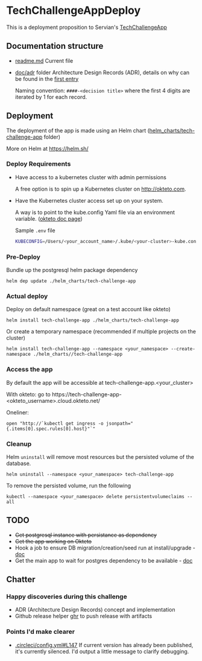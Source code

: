 # TechChallengeAppDeploy

This is a deployment proposition to Servian's [TechChallengeApp](https://github.com/servian/TechChallengeApp)

## Documentation structure

- [readme.md](readme.md)
  Current file

- [doc/adr](doc/adr) folder
  Architecture Design Records (ADR), details on why can be found in the [first entry](adr/0001-record-architecture-decisions.md)

  Naming convention: `####-<decision title>` where the first 4 digits are iterated by 1 for each record.


## Deployment

The deployment of the app is made using an Helm chart ([helm_charts/tech-challenge-app](helm_charts/tech-challenge-app) folder)

More on Helm at https://helm.sh/

### Deploy Requirements

- Have access to a kubernetes cluster with admin permissions

  A free option is to spin up a Kubernetes cluster on http://okteto.com.

- Have the Kubernetes cluster access set up on your system.

  A way is to point to the kube.config Yaml file via an environment variable. ([okteto doc page](https://okteto.com/docs/cloud/credentials/index.html#download-your-kubernetes-credentials-from-the-okteto-cloud-ui))

  Sample `.env` file

  ```bash
  KUBECONFIG=/Users/<your_account_name>/.kube/<your-cluster>-kube.config
  ```


### Pre-Deploy

Bundle up the postgresql helm package dependency

```
helm dep update ./helm_charts/tech-challenge-app
```


### Actual deploy

Deploy on default namespace (great on a test account like okteto)

```
helm install tech-challenge-app ./helm_charts/tech-challenge-app
```

Or create a temporary namespace (recommended if multiple projects on the cluster)

```
helm install tech-challenge-app --namespace <your_namespace> --create-namespace ./helm_charts//tech-challenge-app
```


### Access the app

By default the app will be accessible at tech-challenge-app.<your_cluster>

With okteto: go to https://tech-challenge-app-<okteto_username>.cloud.okteto.net/

Oneliner:

```
open "http://`kubectl get ingress -o jsonpath="{.items[0].spec.rules[0].host}"`"
```


### Cleanup

Helm `uninstall` will remove most resources but the persisted volume of the database.

```
helm uninstall --namespace <your_namespace> tech-challenge-app
```

To remove the persisted volume, run the following

```
kubectl --namespace <your_namespace> delete persistentvolumeclaims --all
```

## TODO

- ~~Get postgresql instance with persistance as dependency~~
- ~~Get the app working on Okteto~~
- Hook a job to ensure DB migration/creation/seed run at install/upgrade - [doc](https://itnext.io/database-migrations-on-kubernetes-using-helm-hooks-fb80c0d97805#9128)
- Get the main app to wait for postgres dependency to be available - [doc](https://medium.com/geekculture/helm-chart-wait-for-all-dependencies-before-starting-kubernetes-pods-cc0a3ddbf02b)


## Chatter

### Happy discoveries during this challenge

- ADR (Architecture Design Records) concept and implementation
- Github release helper [ghr](github.com/tcnksm/ghr) to push release with artifacts

### Points I'd make clearer

- [.circleci/config.yml#L147](https://github.com/servian/TechChallengeApp/blob/cd0c072cb11f534dfe1b673b5ec439b91e2d4da9/.circleci/config.yml#L147)
  If current version has already been published, it's currently silenced. I'd output a little message to clarify debugging.
